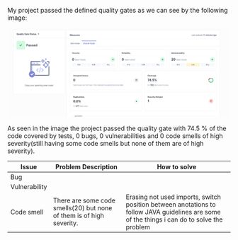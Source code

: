 My project passed the defined quality gates as we can see by the following image:

![QualityGate](images/QualityGate.png)


As seen in the image the project passed the quality gate with 74.5 % of the code covered by tests, 0 bugs, 0 vulnerabilities and 0 code smells of high severity(still having some code smells but none of them are of high severity).

| Issue         | Problem Description                                                  | How to solve                                                                                                                                |
|---------------|----------------------------------------------------------------------|---------------------------------------------------------------------------------------------------------------------------------------------|
| Bug           |                                                                      |                                                                                                                                             |
| Vulnerability |                                                                      |                                                                                                                                             |
| Code smell    | There are some code smells(20) but none of them is of high severity. | Erasing not used imports, switch position between anotations to follow JAVA guidelines are some of the things i can do to solve the problem |
